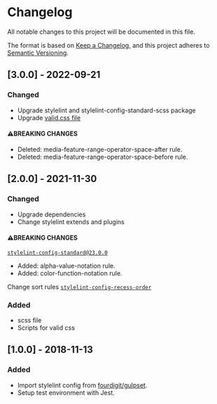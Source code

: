 # Changelog
All notable changes to this project will be documented in this file.

The format is based on [Keep a Changelog](https://keepachangelog.com/en/1.0.0/),
and this project adheres to [Semantic Versioning](https://semver.org/spec/v2.0.0.html).

## [3.0.0] - 2022-09-21

### Changed 

- Upgrade stylelint and stylelint-config-standard-scss package
- Upgrade [valid.css file](https://github.com/stylelint/stylelint-config-standard#example)

#### ⚠️BREAKING CHANGES

- Deleted: media-feature-range-operator-space-after rule.
- Deleted: media-feature-range-operator-space-before rule.

## [2.0.0] - 2021-11-30
### Changed

- Upgrade dependencies
- Change stylelint extends and plugins

#### ⚠️BREAKING CHANGES

[`stylelint-config-standard@23.0.0`](https://github.com/stylelint/stylelint-config-standard/releases/tag/23.0.0)
- Added: alpha-value-notation rule.
- Added: color-function-notation rule.

Change sort rules [`stylelint-config-recess-order`](https://github.com/stormwarning/stylelint-config-recess-order)

### Added

- scss file
- Scripts for valid css

## [1.0.0] - 2018-11-13

### Added

- Import stylelint config from [fourdigit/gulpset](https://github.com/fourdigit/gulpset).
- Setup test environment with Jest.
